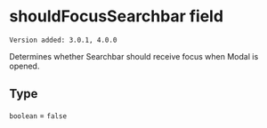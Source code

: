 # shouldFocusSearchbar field

`Version added: 3.0.1, 4.0.0`

Determines whether Searchbar should receive focus when Modal is opened.

## Type

`boolean` = `false`
